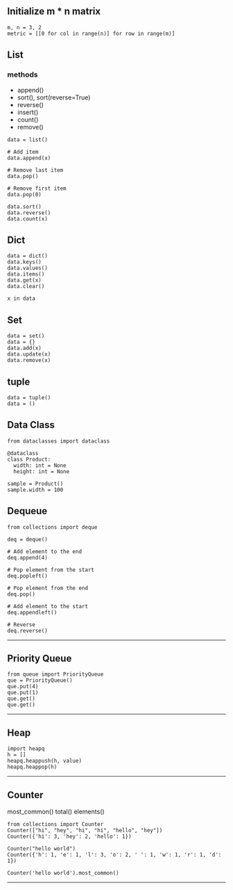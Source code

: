 
## Initialize m * n matrix
```
m, n = 3, 2
metric = [[0 for col in range(n)] for row in range(m)]
```

## List 
### methods
- append()
- sort(), sort(reverse=True)
- reverse()
- insert()
- count()
- remove()
```
data = list()

# Add item
data.append(x)

# Remove last item
data.pop()

# Remove first item
data.pop(0)

data.sort()
data.reverse()
data.count(x)
```


## Dict 
```
data = dict()
data.keys()
data.values()
data.items()
data.get(x)
data.clear()

x in data 
```

## Set
```
data = set()
data = {}
data.add(x)
data.update(x)
data.remove(x)
```

## tuple
```
data = tuple()
data = ()
```

## Data Class

```
from dataclasses import dataclass

@dataclass
class Product:
  width: int = None
  height: int = None
  
sample = Product()
sample.width = 100
```

## Dequeue
```
from collections import deque

deq = deque()

# Add element to the end
deq.append(4)

# Pop element from the start
deq.popleft()

# Pop element from the end
deq.pop()

# Add element to the start
deq.appendleft()

# Reverse
deq.reverse()
```

----

## Priority Queue
```
from queue import PriorityQueue
que = PriorityQueue()
que.put(4)
que.put(1)
que.get()
que.get()
```

---

## Heap
```
import heapq
h = []
heapq.heappush(h, value)
heapq.heappop(h)

```

---

## Counter
most_common()
total()
elements()
```
from collections import Counter
Counter(["hi", "hey", "hi", "hi", "hello", "hey"])
Counter({'hi': 3, 'hey': 2, 'hello': 1})

Counter("hello world")
Counter({'h': 1, 'e': 1, 'l': 3, 'o': 2, ' ': 1, 'w': 1, 'r': 1, 'd': 1})

Counter('hello world').most_common()

```

----------------
  
  
  
